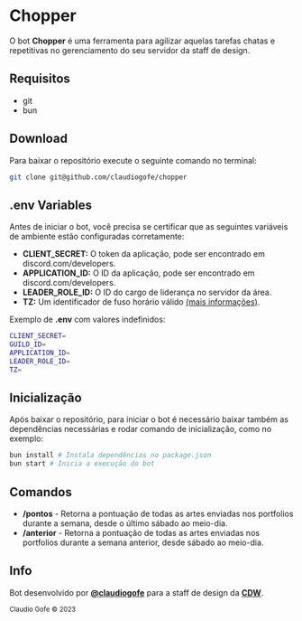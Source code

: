 # Chopper

O bot **Chopper** é uma ferramenta para agilizar aquelas tarefas chatas e repetitivas no gerenciamento do seu servidor da staff de design.

## Requisitos

- git
- bun

## Download

Para baixar o repositório execute o seguinte comando no terminal:

```sh
git clone git@github.com/claudiogofe/chopper
```

## .env Variables

Antes de iniciar o bot, você precisa se certificar que as seguintes variáveis de ambiente estão configuradas corretamente:

- **CLIENT_SECRET:** O token da aplicação, pode ser encontrado em discord.com/developers.
- **APPLICATION_ID:** O ID da aplicação, pode ser encontrado em discord.com/developers.
- **LEADER_ROLE_ID:** O ID do cargo de liderança no servidor da área.
- **TZ:** Um identificador de fuso horário válido [(mais informações)](https://en.wikipedia.org/wiki/List_of_tz_database_time_zones#list).

Exemplo de **.env** com valores indefinidos:

```sh
CLIENT_SECRET=
GUILD_ID=
APPLICATION_ID=
LEADER_ROLE_ID=
TZ=
```

## Inicialização

Após baixar o repositório, para iniciar o bot é necessário baixar também as dependências necessárias e rodar comando de inicialização, como no exemplo:

```sh
bun install # Instala dependências no package.json
bun start # Inicia a execução do bot
```

## Comandos

- **/pontos** - Retorna a pontuação de todas as artes enviadas nos portfolios durante a semana, desde o último sábado ao meio-dia.
- **/anterior** - Retorna a pontuação de todas as artes enviadas nos portfolios durante a semana anterior, desde sábado ao meio-dia.

## Info

Bot desenvolvido por **[@claudiogofe](https://claudiogofe.com)** para a staff de design da **[CDW](https://discord.gg/cdw)**.

<sub>Claudio Gofe © 2023</sub>
